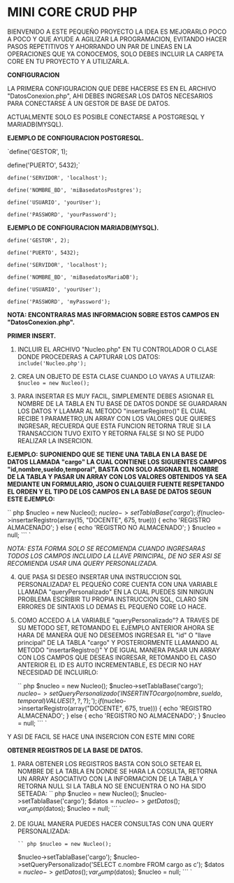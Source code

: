 # MINI CORE CRUD PHP

BIENVENIDO A ESTE PEQUEÑO PROYECTO LA IDEA ES MEJORARLO POCO A POCO Y QUE AYUDE A AGILIZAR LA PROGRAMACION, EVITANDO HACER PASOS REPETITIVOS Y AHORRANDO UN PAR DE LINEAS EN LA OPERACIONES QUE YA CONOCEMOS, SOLO DEBES INCLUIR LA CARPETA CORE EN TU PROYECTO Y A UTILIZARLA.

**CONFIGURACION**

LA PRIMERA CONFIGURACION QUE DEBE HACERSE ES EN EL ARCHIVO
"DatosConexion.php", AHI DEBES INGRESAR LOS DATOS NECESARIOS
PARA CONECTARSE A UN GESTOR DE BASE DE DATOS.

ACTUALMENTE SOLO ES POSIBLE CONECTARSE A POSTGRESQL Y MARIADB(MYSQL).

**EJEMPLO DE CONFIGURACION POSTGRESQL.**

`define('GESTOR', 1);

define('PUERTO', 5432);`

`define('SERVIDOR', 'localhost');`

`define('NOMBRE_BD', 'miBasedatosPostgres');`

`define('USUARIO', 'yourUser');`

`define('PASSWORD', 'yourPassword');`

**EJEMPLO DE CONFIGURACION MARIADB(MYSQL).**

`define('GESTOR', 2);`

`define('PUERTO', 5432);`

`define('SERVIDOR', 'localhost');`

`define('NOMBRE_BD', 'miBasedatosMariaDB');`

`define('USUARIO', 'yourUser');`

`define('PASSWORD', 'myPassword');`

**NOTA: ENCONTRARAS MAS INFORMACION SOBRE ESTOS CAMPOS EN "DatosConexion.php".**

**PRIMER INSERT.**

1. INCLUIR EL ARCHIVO "Nucleo.php" EN TU CONTROLADOR O CLASE DONDE
   PROCEDERAS A CAPTURAR LOS DATOS:
   ` include('Nucleo.php');`

2. CREA UN OBJETO DE ESTA CLASE CUANDO LO VAYAS A UTILIZAR:
   ` $nucleo = new Nucleo();`

3. PARA INSERTAR ES MUY FACIL, SIMPLEMENTE DEBES ASIGNAR EL NOMBRE DE LA
   TABLA EN TU BASE DE DATOS DONDE SE GUARDARAN LOS DATOS Y LLAMAR AL METODO
   "insertarRegistro()" EL CUAL RECIBE 1 PARAMETRO,UN ARRAY CON LOS VALORES QUE QUIERES INGRESAR, RECUERDA QUE ESTA FUNCION RETORNA TRUE SI LA TRANSACCION TUVO EXITO Y RETORNA FALSE SI NO SE PUDO REALIZAR LA INSERCION.

**EJEMPLO:**
**SUPONIENDO QUE SE TIENE UNA TABLA EN LA BASE DE DATOS LLAMADA "cargo" LA CUAL CONTIENE LOS SIGUIENTES CAMPOS "id,nombre,sueldo,temporal", BASTA CON SOLO ASIGNAR EL NOMBRE DE LA TABLA Y PASAR UN ARRAY CON LOS VALORES OBTENIDOS YA SEA MEDIANTE UN FORMULARIO, JSON O CUALQUIER FUENTE RESPETANDO EL ORDEN Y EL TIPO DE LOS CAMPOS EN LA BASE DE DATOS SEGUN ESTE EJEMPLO:**

`` php $nucleo = new Nucleo(); $nucleo->setTablaBase('cargo'); if ($nucleo->insertarRegistro(array(15, "DOCENTE", 675, true))) { echo 'REGISTRO ALMACENADO'; } else { echo 'REGISTRO NO ALMACENADO'; } $nucleo = null; ``` `

_NOTA: ESTA FORMA SOLO SE RECOMIENDA CUANDO INGRESARAS TODOS LOS CAMPOS INCLUIDO LA LLAVE PRINCIPAL, DE NO SER ASI SE RECOMIENDA USAR UNA QUERY PERSONALIZADA._

4. QUE PASA SI DESEO INSERTAR UNA INSTRUCCION SQL PERSONALIZADA?
   EL PEQUEÑO CORE CUENTA CON UNA VARIABLE LLAMADA "queryPersonalizado" EN LA CUAL PUEDES SIN NINGUN PROBLEMA ESCRIBIR TU PROPIA INSTRUCCION SQL, CLARO SIN ERRORES DE SINTAXIS LO DEMAS EL PEQUEÑO CORE LO HACE.

5. COMO ACCEDO A LA VARIABLE "queryPersonalizado"?
   A TRAVES DE SU METODO SET, RETOMANDO EL EJEMPLO ANTERIOR AHORA SE HARA DE MANERA QUE NO DESEEMOS INGRESAR EL "id" O "llave principal" DE LA TABLA "cargo" Y POSTERIORMENTE LLAMANDO AL METODO "insertarRegistro()" Y DE IGUAL MANERA PASAR
   UN ARRAY CON LOS CAMPOS QUE DESEAS INGRESAR, RETOMANDO EL CASO ANTERIOR EL ID ES AUTO INCREMENTABLE, ES DECIR NO HAY NECESIDAD DE INCLUIRLO:

   `` php $nucleo = new Nucleo(); $nucleo->setTablaBase('cargo'); $nucleo->setQueryPersonalizado('INSERT INTO cargo(nombre,sueldo,temporal) VALUES(?,?,?);'); if ($nucleo->insertarRegistro(array("DOCENTE", 675, true))) { echo 'REGISTRO ALMACENADO'; } else { echo 'REGISTRO NO ALMACENADO'; } $nucleo = null; ``` `

Y ASI DE FACIL SE HACE UNA INSERCION CON ESTE MINI CORE

**OBTENER REGISTROS DE LA BASE DE DATOS.**

1.  PARA OBTENER LOS REGISTROS BASTA CON SOLO SETEAR EL NOMBRE DE LA TABLA EN DONDE SE HARA LA COSULTA, RETORNA UN ARRAY ASOCIATIVO CON LA INFORMACION DE LA TABLA Y RETORNA NULL SI LA TABLA NO SE ENCUENTRA O NO HA SIDO SETEADA:
    `` php $nucleo = new Nucleo(); $nucleo->setTablaBase('cargo'); $datos = $nucleo->getDatos(); var_dump($datos); $nucleo = null; ``` `
2.  DE IGUAL MANERA PUEDES HACER CONSULTAS CON UNA QUERY PERSONALIZADA:

        `` php $nucleo = new Nucleo();

    $nucleo->setTablaBase('cargo');
$nucleo->setQueryPersonalizado('SELECT c.nombre FROM cargo as c');
    $datos = $nucleo->getDatos();
    var_dump($datos);
$nucleo = null; ``` `
